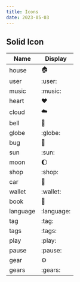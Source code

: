 ```yaml
---
title: Icons
date: 2023-05-03
---
```


## Solid Icon

|  **Name**  |   **Display**   |
| ---------- | --------------- |
| house      | :house:         |
| user       | :user:          |
| music      | :music:         |
| heart      | :heart:         |
| cloud      | :cloud:         |
| bell       | :bell:          |
| globe      | :globe:         |
| bug        | :bug:           |
| sun        | :sun:           |
| moon       | :moon:          |
| shop       | :shop:          |
| car        | :car:           |
| wallet     | :wallet:        |
| book       | :book:          |
| language   | :language:      |
| tag        | :tag:           |
| tags       | :tags:          |
| play       | :play:          |
| pause      | :pause:         |
| gear       | :gear:          |
| gears      | :gears:         |